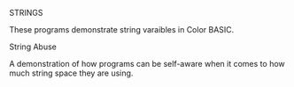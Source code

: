 STRINGS

These programs demonstrate string varaibles in Color BASIC.

String Abuse

A demonstration of how programs can be self-aware when it comes to how much string space they are using.
